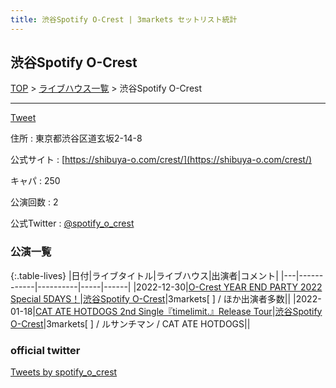 ```yaml
---
title: 渋谷Spotify O-Crest | 3markets セットリスト統計
---
```

## 渋谷Spotify O-Crest

[TOP](/setlist/) > [ライブハウス一覧](livehouses.html) > 渋谷Spotify O-Crest

___

<a href="https://twitter.com/share?ref_src=twsrc%5Etfw" data-text="3markets[ ]セットリスト > 渋谷Spotify O-Crest" class="twitter-share-button" data-via="3markets" data-hashtags="3markets" data-related="3markets" data-show-count="false">Tweet</a>

住所
:    東京都渋谷区道玄坂2-14-8

公式サイト
:    [https://shibuya-o.com/crest/](https://shibuya-o.com/crest/)

キャパ
:    250

公演回数
: 2


公式Twitter
: <a href="https://twitter.com/spotify_o_crest">@spotify_o_crest</a>


### 公演一覧

{:.table-lives}
|日付|ライブタイトル|ライブハウス|出演者|コメント|
|---|------------|----------|-----|------|
|<span class="nowrap">2022-12-30</span>|[O-Crest YEAR END PARTY 2022 Special 5DAYS！](live046.html)|[渋谷Spotify O-Crest](livehouse008.html)|3markets[ ] / ほか出演者多数||
|<span class="nowrap">2022-01-18</span>|[CAT ATE HOTDOGS 2nd Single『timelimit.』Release Tour](live005.html)|[渋谷Spotify O-Crest](livehouse008.html)|3markets[ ] / ルサンチマン / CAT ATE HOTDOGS||




### official twitter

<a class="twitter-timeline" href="https://twitter.com/spotify_o_crest?ref_src=twsrc%5Etfw">Tweets by spotify_o_crest</a> <script async src="https://platform.twitter.com/widgets.js" charset="utf-8"></script>


<script async src="https://platform.twitter.com/widgets.js" charset="utf-8"></script>